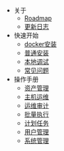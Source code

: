 * 关于
    * [Roadmap](about/roadmap.md)
    * [更新日志](about/change-log.md)
* 快速开始
    * [docker安装](quickstart/docker-install.md)
    * [普通安装](quickstart/install.md)
    * [本地调试](quickstart/dev.md)
    * [常见问题](quickstart/faq.md)
* 操作手册
    * [资产管理](operator/asset.md)
    * [主机运维](operator/host-ops.md)
    * [运维审计](operator/asset-audit.md)
    * [批量执行](operator/exec.md)
    * [计划任务](operator/job.md)
    * [用户管理](operator/user.md)
    * [系统管理](operator/system.md)
